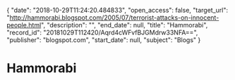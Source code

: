 {
  "date": "2018-10-29T11:24:20.484833", 
  "open_access": false, 
  "target_url": "http://hammorabi.blogspot.com/2005/07/terrorist-attacks-on-innocent-people.html", 
  "description": "", 
  "end_date": null, 
  "title": "Hammorabi", 
  "record_id": "20181029T112420/Aqrd4cWFvfBJGMdrw33NFA==", 
  "publisher": "blogspot.com", 
  "start_date": null, 
  "subject": "Blogs"
}

# Hammorabi

